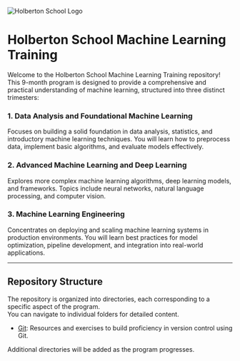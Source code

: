 ![Holberton School Logo](https://cdn.prod.website-files.com/6105315644a26f77912a1ada/63eea844ae4e3022154e2878_Holberton.png)

# Holberton School Machine Learning Training

Welcome to the Holberton School Machine Learning Training repository! This 9-month program is designed to provide a comprehensive and practical understanding of machine learning, structured into three distinct trimesters:

### 1. Data Analysis and Foundational Machine Learning  
Focuses on building a solid foundation in data analysis, statistics, and introductory machine learning techniques. You will learn how to preprocess data, implement basic algorithms, and evaluate models effectively.

### 2. Advanced Machine Learning and Deep Learning  
Explores more complex machine learning algorithms, deep learning models, and frameworks. Topics include neural networks, natural language processing, and computer vision.

### 3. Machine Learning Engineering  
Concentrates on deploying and scaling machine learning systems in production environments. You will learn best practices for model optimization, pipeline development, and integration into real-world applications.

---

## Repository Structure  
The repository is organized into directories, each corresponding to a specific aspect of the program.  
You can navigate to individual folders for detailed content.

- [Git](./git): Resources and exercises to build proficiency in version control using Git.

Additional directories will be added as the program progresses.

